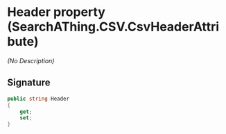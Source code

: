 # Header property (SearchAThing.CSV.CsvHeaderAttribute)
_(No Description)_

## Signature
```csharp
public string Header
{
    get;
    set;
}
```
